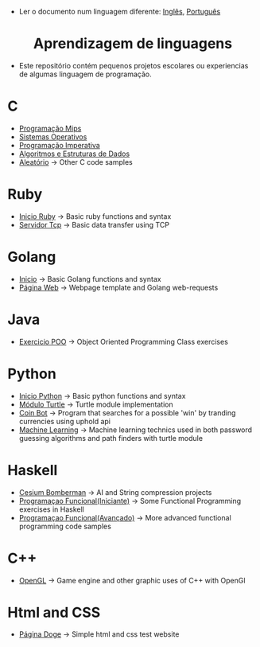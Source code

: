 * Ler o documento num linguagem diferente: [Inglês](README.md), [Português](README.pt.md)

<div align="center">
	<h1><strong>Aprendizagem de linguagens</strong></h1>
</div>

* Este repositório contém pequenos projetos escolares ou experiencias de algumas linguagem de programação.


# C

- [Programação Mips](C/Mips(Assembly)_C)
- [Sistemas Operativos](C/OSystems)
- [Programação Imperativa](C/ImperativeP)
- [Algoritmos e Estruturas de Dados](C/Algorithms_DataStructures)
- [Aleatório](C/Random) -> Other C code samples

# Ruby

- [Inicio Ruby](Ruby/ruby_basics) -> Basic ruby functions and syntax
- [Servidor Tcp](Ruby/tcp_server) -> Basic data transfer using TCP

# Golang

- [Inicio](Golang/start) -> Basic Golang functions and syntax
- [Página Web](Golang/webpage) -> Webpage template and Golang web-requests

# Java

- [Exercicio POO](Java/OOP_classes) -> Object Oriented Programming Class exercises

# Python

- [Inicio Python](Python/python_basics) -> Basic python functions and syntax
- [Módulo Turtle](Python/turtle_module) -> Turtle module implementation
- [Coin Bot](Python/coinBot) -> Program that searches for a possible 'win' by tranding currencies using uphold api
- [Machine Learning](Python/machine_learning) -> Machine learning technics used in both password guessing algorithms and path finders with turtle module

# Haskell

- [Cesium Bomberman](Haskell/cesium_bomberman) -> AI and String compression projects
- [Programaçao Funcional(Iniciante)](Haskell/FunctionalP) -> Some Functional Programming exercises in Haskell
- [Programaçao Funcional(Avançado)](Haskell/CP) -> More advanced functional programming code samples

# C++

- [OpenGL](CPP/GraphicComputation) -> Game engine and other graphic uses of C++ with OpenGl

# Html and CSS

- [Página Doge](Html_Css/DogeSite) -> Simple html and css test website
